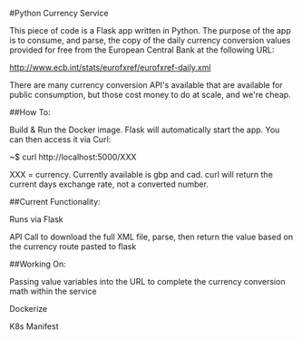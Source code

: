 #Python Currency Service

This piece of code is a Flask app written in Python. The purpose of the app is to consume, and parse, the copy of the daily currency conversion values provided for free from the European Central Bank at the following URL:

http://www.ecb.int/stats/eurofxref/eurofxref-daily.xml

There are many currency conversion API's available that are available for public consumption, but those cost money to do at scale, and we're cheap. 

##How To:

Build & Run the Docker image. Flask will automatically start the app. You can then access it via Curl:

~$ curl http://localhost:5000/XXX

XXX = currency. Currently available is gbp and cad. curl will return the current days exchange rate, not a converted number.

##Current Functionality:

Runs via Flask

API Call to download the full XML file, parse, then return the value based on the currency route pasted to flask

##Working On:

Passing value variables into the URL to complete the currency conversion math within the service

Dockerize

K8s Manifest
